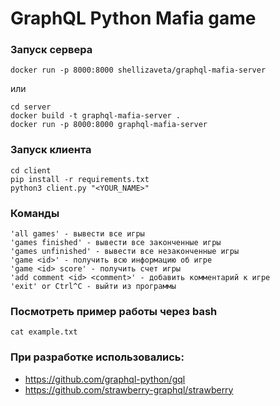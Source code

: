 # GraphQL Python Mafia game

### Запуск сервера

`docker run -p 8000:8000 shellizaveta/graphql-mafia-server`

или
```
cd server
docker build -t graphql-mafia-server .
docker run -p 8000:8000 graphql-mafia-server
```

### Запуск клиента

```
cd client
pip install -r requirements.txt
python3 client.py "<YOUR_NAME>"
```

### Команды

```
'all games' - вывести все игры
'games finished' - вывести все законченные игры
'games unfinished' - вывести все незаконченные игры
'game <id>' - получить всю информацию об игре
'game <id> score' - получить счет игры
'add comment <id> <comment>' - добавить комментарий к игре
'exit' or Ctrl^C - выйти из программы
```

### Посмотреть пример работы через bash

`cat example.txt`

### При разработке использовались:
+ https://github.com/graphql-python/gql
+ https://github.com/strawberry-graphql/strawberry